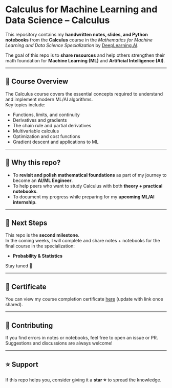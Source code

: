 # Calculus for Machine Learning and Data Science – Calculus  

This repository contains my **handwritten notes, slides, and Python notebooks** from the **Calculus** course in the *Mathematics for Machine Learning and Data Science Specialization* by [DeepLearning.AI](https://www.deeplearning.ai/).  

The goal of this repo is to **share resources** and help others strengthen their math foundation for **Machine Learning (ML)** and **Artificial Intelligence (AI)**.  

---

## 📘 Course Overview  
The Calculus course covers the essential concepts required to understand and implement modern ML/AI algorithms.  
Key topics include:  
- Functions, limits, and continuity  
- Derivatives and gradients  
- The chain rule and partial derivatives  
- Multivariable calculus  
- Optimization and cost functions  
- Gradient descent and applications to ML  

---

## 🚀 Why this repo?  
- To **revisit and polish mathematical foundations** as part of my journey to become an **AI/ML Engineer**.  
- To help peers who want to study Calculus with both **theory + practical notebooks**.  
- To document my progress while preparing for my **upcoming ML/AI internship**.  

---

## 🔗 Next Steps  
This repo is the **second milestone**.  
In the coming weeks, I will complete and share notes + notebooks for the final course in the specialization:  
- **Probability & Statistics**  

Stay tuned 🚀  

---

## 📜 Certificate  
You can view my course completion certificate [here](https://coursera.org/share/3fa435ba12bb86088652c7f40442da35) (update with link once shared).  

---

## 🤝 Contributing  
If you find errors in notes or notebooks, feel free to open an issue or PR. Suggestions and discussions are always welcome!  

---

## ⭐ Support  
If this repo helps you, consider giving it a **star ⭐** to spread the knowledge.  
